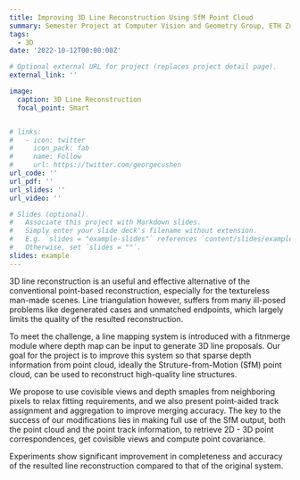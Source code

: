 ```yaml
---
title: Improving 3D Line Reconstruction Using SfM Point Cloud
summary: Semester Project at Computer Vision and Geometry Group, ETH Zurich
tags:
  - 3D
date: '2022-10-12T00:00:00Z'

# Optional external URL for project (replaces project detail page).
external_link: ''

image:
  caption: 3D Line Reconstruction
  focal_point: Smart


# links:
#   - icon: twitter
#     icon_pack: fab
#     name: Follow
#     url: https://twitter.com/georgecushen
url_code: ''
url_pdf: ''
url_slides: ''
url_video: ''

# Slides (optional).
#   Associate this project with Markdown slides.
#   Simply enter your slide deck's filename without extension.
#   E.g. `slides = "example-slides"` references `content/slides/example-slides.md`.
#   Otherwise, set `slides = ""`.
slides: example
---
```


3D line reconstruction is an useful and effective alternative of the conventional point-based reconstruction, especially for the textureless man-made scenes. Line triangulation however, suffers from many ill-posed problems like degenerated cases
and unmatched endpoints, which largely limits the quality of the resulted reconstruction. 


To meet the challenge, a line mapping system is introduced with a fitnmerge module where depth map can be input to generate 3D line proposals. Our goal for the project is to improve this system so that sparse depth information from point cloud, ideally the Struture-from-Motion (SfM) point cloud, can be used to reconstruct high-quality line structures. 


We propose to use covisible views and depth smaples from neighboring pixels to relax fitting requirements, and we also present point-aided track assignment and aggregation to improve merging accuracy. The key to the success of our modifications lies in making full use of the SfM output, both the point cloud and the point track information, to retrieve 2D - 3D point correspondences, get covisible views and compute point covariance. 


Experiments show significant improvement in completeness and accuracy of the resulted line reconstruction compared to that of
the original system.